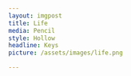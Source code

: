 ```yaml
---
layout: imgpost
title: Life
media: Pencil
style: Hollow
headline: Keys
picture: /assets/images/life.png

---
```




